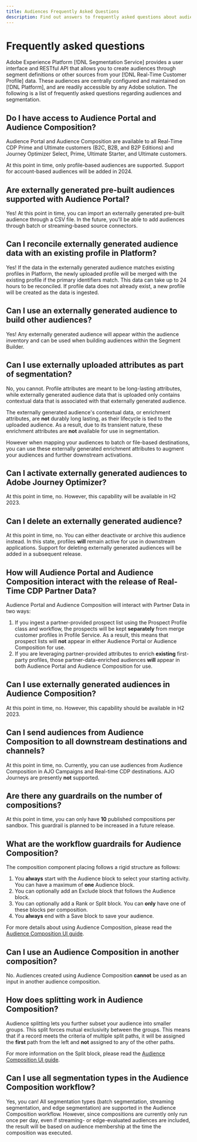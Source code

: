 ```yaml
---
title: Audiences Frequently Asked Questions
description: Find out answers to frequently asked questions about audiences.
---
```


# Frequently asked questions

Adobe Experience Platform [!DNL Segmentation Service] provides a user interface and RESTful API that allows you to create audiences through segment definitions or other sources from your [!DNL Real-Time Customer Profile] data. These audiences are centrally configured and maintained on [!DNL Platform], and are readily accessible by any Adobe solution. The following is a list of frequently asked questions regarding audiences and segmentation.

## Do I have access to Audience Portal and Audience Composition?

Audience Portal and Audience Composition are available to all  Real-Time CDP Prime and Ultimate customers (B2C, B2B, and B2P Editions) and Journey Optimizer Select, Prime, Ultimate Starter, and Ultimate customers.

At this point in time, only profile-based audiences are supported. Support for account-based audiences will be added in 2024.

## Are externally generated pre-built audiences supported with Audience Portal?

Yes! At this point in time, you can import an externally generated pre-built audience through a CSV file. In the future, you'll be able to add audiences through batch or streaming-based source connectors.

## Can I reconcile externally generated audience data with an existing profile in Platform?

Yes! If the data in the externally generated audience matches existing profiles in Platform, the newly uploaded profile will be merged with the existing profile if the primary identifiers match. This data can take up to 24 hours to be reconciled. If profile data does not already exist, a new profile will be created as the data is ingested.

## Can I use an externally generated audience to build other audiences?

Yes! Any externally generated audience will appear within the audience inventory and can be used when building audiences within the Segment Builder.

## Can I use externally uploaded attributes as part of segmentation?

No, you cannot. Profile attributes are meant to be long-lasting attributes, while externally generated audience data that is uploaded only contains contextual data that is associated with that externally generated audience.

The externally generated audience's contextual data, or enrichment attributes, are **not** durably long lasting, as their lifecycle is tied to the uploaded audience. As a result, due to its transient nature, these enrichment attributes are **not** available for use in segmentation.

However when mapping your audiences to batch or file-based destinations, you can use these externally generated enrichment attributes to augment your audiences and further downstream activations.

## Can I activate externally generated audiences to Adobe Journey Optimizer?

At this point in time, no. However, this capability will be available in H2 2023.

## Can I delete an externally generated audience?

At this point in time, no. You can either deactivate or archive this audience instead. In this state, profiles **will** remain active for use in downstream applications. Support for deleting externally generated audiences will be added in a subsequent release.

## How will Audience Portal and Audience Composition interact with the release of Real-Time CDP Partner Data?

Audience Portal and Audience Composition will interact with Partner Data in two ways:

1. If you ingest a partner-provided prospect list using the Prospect Profile class and workflow, the prospects will be kept **separately** from merge customer profiles in Profile Service. As a result, this means that prospect lists will **not** appear in either Audience Portal or Audience Composition for use.
2. If you are leveraging partner-provided attributes to enrich **existing** first-party profiles, those partner-data-enriched audiences **will** appear in both Audience Portal and Audience Composition for use.

## Can I use externally generated audiences in Audience Composition?

At this point in time, no. However, this capability should be available in H2 2023.

## Can I send audiences from Audience Composition to all downstream destinations and channels?

At this point in time, no. Currently, you can use audiences from Audience Composition in AJO Campaigns and Real-time CDP destinations. AJO Journeys are presently **not** supported.

## Are there any guardrails on the number of compositions?

At this point in time, you can only have **10** published compositions per sandbox. This guardrail is planned to be increased in a future release.

## What are the workflow guardrails for Audience Composition?

The composition component placing follows a rigid structure as follows:

1. You **always** start with the Audience block to select your starting activity. You can have a maximum of **one** Audience block.
2. You can optionally add an Exclude block that follows the Audience block.
3. You can optionally add a Rank or Split block. You can **only** have one of these blocks per composition.
4. You **always** end with a Save block to save your audience.

For more details about using Audience Composition, please read the [Audience Composition UI guide](./ui/audience-composition.md).

## Can I use an Audience Composition in another composition?

No. Audiences created using Audience Composition **cannot** be used as an input in another audience composition.

## How does splitting work in Audience Composition?

Audience splitting lets you further subset your audience into smaller groups. This split forces mutual exclusivity between the groups. This means that if a record meets the criteria of multiple split paths, it will be assigned the **first** path from the left and **not** assigned to any of the other paths.

For more information on the Split block, please read the [Audience Composition UI guide](./ui/audience-composition.md#split).

## Can I use all segmentation types in the Audience Composition workflow?

Yes, you can! All segmentation types (batch segmentation, streaming segmentation, and edge segmentation) are supported in the Audience Composition workflow. However, since compositions are currently only run once per day, even if streaming- or edge-evaluated audiences are included, the result will be based on audience membership at the time the composition was executed.